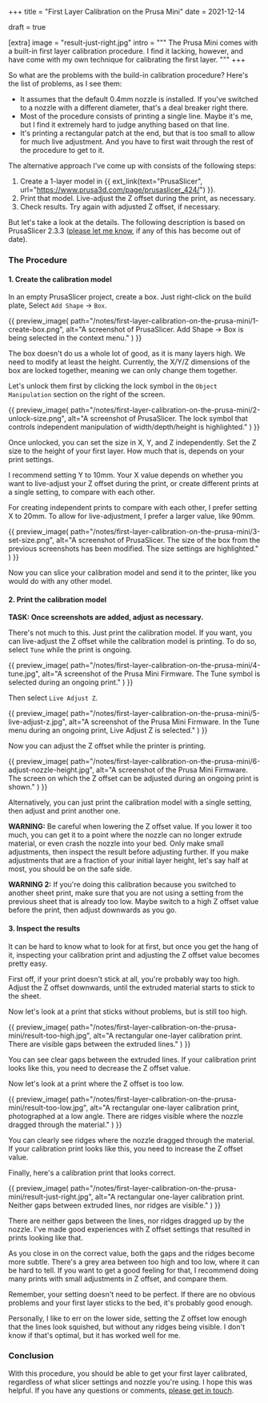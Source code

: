 +++
title = "First Layer Calibration on the Prusa Mini"
date  = 2021-12-14

draft = true

[extra]
image = "result-just-right.jpg"
intro = """
The Prusa Mini comes with a built-in first layer calibration procedure. I find it lacking, however, and have come with my own technique for calibrating the first layer.
"""
+++

So what are the problems with the build-in calibration procedure? Here's the list of problems, as I see them:

- It assumes that the default 0.4mm nozzle is installed. If you've switched to a nozzle with a different diameter, that's a deal breaker right there.
- Most of the procedure consists of printing a single line. Maybe it's me, but I find it extremely hard to judge anything based on that line.
- It's printing a rectangular patch at the end, but that is too small to allow for much live adjustment. And you have to first wait through the rest of the procedure to get to it.

The alternative approach I've come up with consists of the following steps:

1. Create a 1-layer model in {{ ext_link(text="PrusaSlicer", url="https://www.prusa3d.com/page/prusaslicer_424/") }}.
2. Print that model. Live-adjust the Z offset during the print, as necessary.
3. Check results. Try again with adjusted Z offset, if necessary.

But let's take a look at the details. The following description is based on PrusaSlicer 2.3.3 ([please let me know](/contact), if any of this has become out of date).


### The Procedure

#### 1. Create the calibration model

In an empty PrusaSlicer project, create a box. Just right-click on the build plate, Select `Add Shape` -> `Box`.

{{
    preview_image(
        path="/notes/first-layer-calibration-on-the-prusa-mini/1-create-box.png",
        alt="A screenshot of PrusaSlicer. Add Shape -> Box is being selected in the context menu."
    )
}}

The box doesn't do us a whole lot of good, as it is many layers high. We need to modify at least the height. Currently, the X/Y/Z dimensions of the box are locked together, meaning we can only change them together.

Let's unlock them first by clicking the lock symbol in the `Object Manipulation` section on the right of the screen.

{{
    preview_image(
        path="/notes/first-layer-calibration-on-the-prusa-mini/2-unlock-size.png",
        alt="A screenshot of PrusaSlicer. The lock symbol that controls independent manipulation of width/depth/height is highlighted."
    )
}}

Once unlocked, you can set the size in X, Y, and Z independently. Set the Z size to the height of your first layer. How much that is, depends on your print settings.

I recommend setting Y to 10mm. Your X value depends on whether you want to live-adjust your Z offset during the print, or create different prints at a single setting, to compare with each other.

For creating independent prints to compare with each other, I prefer setting X to 20mm. To allow for live-adjustment, I prefer a larger value, like 90mm.

{{
    preview_image(
        path="/notes/first-layer-calibration-on-the-prusa-mini/3-set-size.png",
        alt="A screenshot of PrusaSlicer. The size of the box from the previous screenshots has been modified. The size settings are highlighted."
    )
}}

Now you can slice your calibration model and send it to the printer, like you would do with any other model.

#### 2. Print the calibration model

**TASK: Once screenshots are added, adjust as necessary.**

There's not much to this. Just print the calibration model. If you want, you can live-adjust the Z offset while the calibration model is printing. To do so, select `Tune` while the print is ongoing.

{{
    preview_image(
        path="/notes/first-layer-calibration-on-the-prusa-mini/4-tune.jpg",
        alt="A screenshot of the Prusa Mini Firmware. The Tune symbol is selected during an ongoing print."
    )
}}

Then select `Live Adjust Z`.

{{
    preview_image(
        path="/notes/first-layer-calibration-on-the-prusa-mini/5-live-adjust-z.jpg",
        alt="A screenshot of the Prusa Mini Firmware. In the Tune menu during an ongoing print, Live Adjust Z is selected."
    )
}}

Now you can adjust the Z offset while the printer is printing.

{{
    preview_image(
        path="/notes/first-layer-calibration-on-the-prusa-mini/6-adjust-nozzle-height.jpg",
        alt="A screenshot of the Prusa Mini Firmware. The screen on which the Z offset can be adjusted during an ongoing print is shown."
    )
}}

Alternatively, you can just print the calibration model with a single setting, then adjust and print another one.

**WARNING:** Be careful when lowering the Z offset value. If you lower it too much, you can get it to a point where the nozzle can no longer extrude material, or even crash the nozzle into your bed. Only make small adjustments, then inspect the result before adjusting further. If you make adjustments that are a fraction of your initial layer height, let's say half at most, you should be on the safe side.

**WARNING 2:** If you're doing this calibration because you switched to another sheet print, make sure that you are not using a setting from the previous sheet that is already too low. Maybe switch to a high Z offset value before the print, then adjust downwards as you go.

#### 3. Inspect the results

It can be hard to know what to look for at first, but once you get the hang of it, inspecting your calibration print and adjusting the Z offset value becomes pretty easy.

First off, if your print doesn't stick at all, you're probably way too high. Adjust the Z offset downwards, until the extruded material starts to stick to the sheet.

Now let's look at a print that sticks without problems, but is still too high.

{{
    preview_image(
        path="/notes/first-layer-calibration-on-the-prusa-mini/result-too-high.jpg",
        alt="A rectangular one-layer calibration print. There are visible gaps between the extruded lines."
    )
}}

You can see clear gaps between the extruded lines. If your calibration print looks like this, you need to decrease the Z offset value.

Now let's look at a print where the Z offset is too low.

{{
    preview_image(
        path="/notes/first-layer-calibration-on-the-prusa-mini/result-too-low.jpg",
        alt="A rectangular one-layer calibration print, photographed at a low angle. There are ridges visible where the nozzle dragged through the material."
    )
}}

You can clearly see ridges where the nozzle dragged through the material. If your calibration print looks like this, you need to increase the Z offset value.

Finally, here's a calibration print that looks correct.

{{
    preview_image(
        path="/notes/first-layer-calibration-on-the-prusa-mini/result-just-right.jpg",
        alt="A rectangular one-layer calibration print. Neither gaps between extruded lines, nor ridges are visible."
    )
}}

There are neither gaps between the lines, nor ridges dragged up by the nozzle. I've made good experiences with Z offset settings that resulted in prints looking like that.

As you close in on the correct value, both the gaps and the ridges become more subtle. There's a grey area between too high and too low, where it can be hard to tell. If you want to get a good feeling for that, I recommend doing many prints with small adjustments in Z offset, and compare them.

Remember, your setting doesn't need to be perfect. If there are no obvious problems and your first layer sticks to the bed, it's probably good enough.

Personally, I like to err on the lower side, setting the Z offset low enough that the lines look squished, but without any ridges being visible. I don't know if that's optimal, but it has worked well for me.


### Conclusion

With this procedure, you should be able to get your first layer calibrated, regardless of what slicer settings and nozzle you're using. I hope this was helpful. If you have any questions or comments, [please get in touch](/contact).
